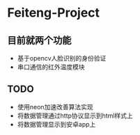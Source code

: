 # Feiteng-Project
## 目前就两个功能
- 基于opencv人脸识别的身份验证
- 串口通信的红外温度模块

## TODO
- 使用neon加速改善算法实现
- 将数据管理通过http协议显示到html样式上
- 将数据管理显示到安卓app上
